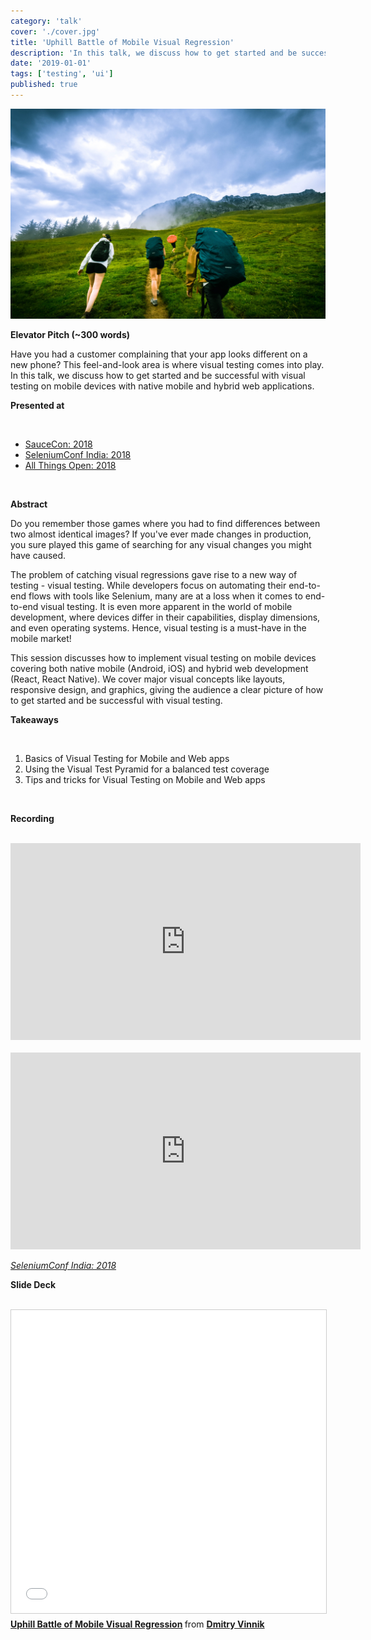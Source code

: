 ```yaml
---
category: 'talk'
cover: './cover.jpg'
title: 'Uphill Battle of Mobile Visual Regression'
description: 'In this talk, we discuss how to get started and be successful with visual testing on mobile devices with native mobile and hybrid web applications.'
date: '2019-01-01'
tags: ['testing', 'ui']
published: true
---
```

![Going uphill](./cover.jpg)

**Elevator Pitch (~300 words)**

Have you had a customer complaining that your app looks different on a new phone? This feel-and-look area is where visual testing comes into play. 
In this talk, we discuss how to get started and be successful with visual testing on mobile devices with native mobile and hybrid web applications. 

**Presented at**

<br>

- [SauceCon: 2018]()
- [SeleniumConf India: 2018]()
- [All Things Open: 2018]()

<br>

**Abstract**
 
Do you remember those games where you had to find differences between two almost identical images? If you've ever made changes in production, you sure played this game of searching for any visual changes you might have caused.

The problem of catching visual regressions gave rise to a new way of testing - visual testing. While developers focus on automating their end-to-end flows with tools like Selenium, many are at a loss when it comes to end-to-end visual testing. It is even more apparent in the world of mobile development, where devices differ in their capabilities, display dimensions, and even operating systems. Hence, visual testing is a must-have in the mobile market!

This session discusses how to implement visual testing on mobile devices covering both native mobile (Android, iOS) and hybrid web development (React, React Native). We cover major visual concepts like layouts, responsive design, and graphics, giving the audience a clear picture of how to get started and be successful with visual testing.

**Takeaways**

<br>

1. Basics of Visual Testing for Mobile and Web apps
2. Using the Visual Test Pyramid for a balanced test coverage
3. Tips and tricks for Visual Testing on Mobile and Web apps
   
<br>

**Recording**

<br>

<iframe width="560" height="315" src="https://www.youtube.com/embed/m-ahvlutEVk" title="YouTube video player" frameborder="0" allow="accelerometer; autoplay; clipboard-write; encrypted-media; gyroscope; picture-in-picture" allowfullscreen></iframe>

<br>

<br>

<iframe width="560" height="315" src="https://www.youtube.com/embed/HRkGNtt_bbM" title="YouTube video player" frameborder="0" allow="accelerometer; autoplay; clipboard-write; encrypted-media; gyroscope; picture-in-picture" allowfullscreen></iframe>

<br>

*[SeleniumConf India: 2018]()*

**Slide Deck**

<br>

<iframe src="//www.slideshare.net/slideshow/embed_code/key/mMBWKiohG8hVT" width="595" height="485" frameborder="0" marginwidth="0" marginheight="0" scrolling="no" style="border:1px solid #CCC; border-width:1px; margin-bottom:5px; max-width: 100%;" allowfullscreen> </iframe> <div style="margin-bottom:5px"> <strong> <a href="//www.slideshare.net/DmitryVinnik1/uphill-battle-of-mobile-visual-regression-128737140" title="Uphill Battle of Mobile Visual Regression" target="_blank">Uphill Battle of Mobile Visual Regression</a> </strong> from <strong><a href="https://www.slideshare.net/DmitryVinnik1" target="_blank">Dmitry Vinnik</a></strong> </div>
